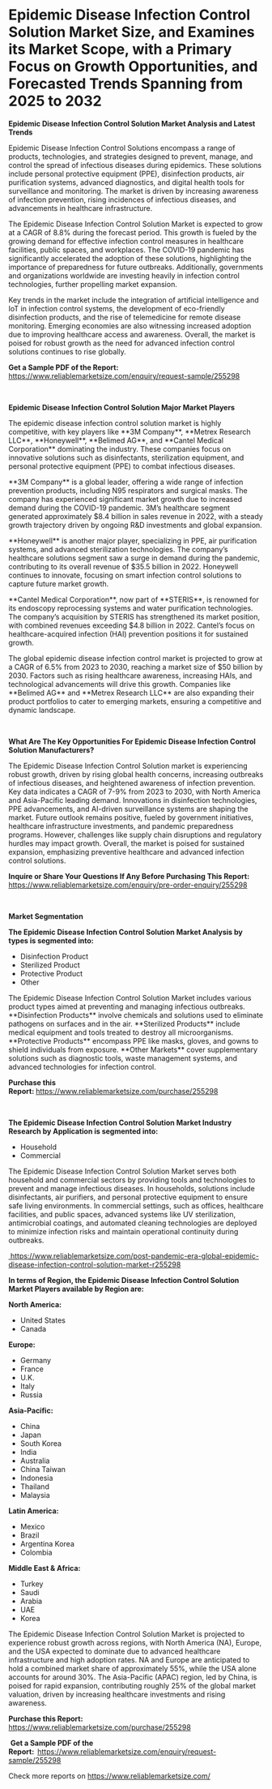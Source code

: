 <p><h1>Epidemic Disease Infection Control Solution Market Size, and Examines its Market Scope, with a Primary Focus on Growth Opportunities, and Forecasted Trends Spanning from 2025 to 2032</h1></p><p><strong>Epidemic Disease Infection Control Solution Market Analysis and Latest Trends</strong></p>
<p><p>Epidemic Disease Infection Control Solutions encompass a range of products, technologies, and strategies designed to prevent, manage, and control the spread of infectious diseases during epidemics. These solutions include personal protective equipment (PPE), disinfection products, air purification systems, advanced diagnostics, and digital health tools for surveillance and monitoring. The market is driven by increasing awareness of infection prevention, rising incidences of infectious diseases, and advancements in healthcare infrastructure.</p><p>The Epidemic Disease Infection Control Solution Market is expected to grow at a CAGR of 8.8% during the forecast period. This growth is fueled by the growing demand for effective infection control measures in healthcare facilities, public spaces, and workplaces. The COVID-19 pandemic has significantly accelerated the adoption of these solutions, highlighting the importance of preparedness for future outbreaks. Additionally, governments and organizations worldwide are investing heavily in infection control technologies, further propelling market expansion.</p><p>Key trends in the market include the integration of artificial intelligence and IoT in infection control systems, the development of eco-friendly disinfection products, and the rise of telemedicine for remote disease monitoring. Emerging economies are also witnessing increased adoption due to improving healthcare access and awareness. Overall, the market is poised for robust growth as the need for advanced infection control solutions continues to rise globally.</p></p>
<p><strong>Get a Sample PDF of the Report:&nbsp;</strong> <a href="https://www.reliablemarketsize.com/enquiry/request-sample/255298?utm_campaign=1888&utm_medium=2&utm_source=Github&utm_content=ia&utm_term=21012025&utm_id=epidemic-disease-infection-control-solution">https://www.reliablemarketsize.com/enquiry/request-sample/255298</a></p>
<p>&nbsp;</p>
<p><strong>Epidemic Disease Infection Control Solution Major Market Players</strong></p>
<p><p>The epidemic disease infection control solution market is highly competitive, with key players like **3M Company**, **Metrex Research LLC**, **Honeywell**, **Belimed AG**, and **Cantel Medical Corporation** dominating the industry. These companies focus on innovative solutions such as disinfectants, sterilization equipment, and personal protective equipment (PPE) to combat infectious diseases.</p><p>**3M Company** is a global leader, offering a wide range of infection prevention products, including N95 respirators and surgical masks. The company has experienced significant market growth due to increased demand during the COVID-19 pandemic. 3M’s healthcare segment generated approximately $8.4 billion in sales revenue in 2022, with a steady growth trajectory driven by ongoing R&D investments and global expansion.</p><p>**Honeywell** is another major player, specializing in PPE, air purification systems, and advanced sterilization technologies. The company’s healthcare solutions segment saw a surge in demand during the pandemic, contributing to its overall revenue of $35.5 billion in 2022. Honeywell continues to innovate, focusing on smart infection control solutions to capture future market growth.</p><p>**Cantel Medical Corporation**, now part of **STERIS**, is renowned for its endoscopy reprocessing systems and water purification technologies. The company’s acquisition by STERIS has strengthened its market position, with combined revenues exceeding $4.8 billion in 2022. Cantel’s focus on healthcare-acquired infection (HAI) prevention positions it for sustained growth.</p><p>The global epidemic disease infection control market is projected to grow at a CAGR of 6.5% from 2023 to 2030, reaching a market size of $50 billion by 2030. Factors such as rising healthcare awareness, increasing HAIs, and technological advancements will drive this growth. Companies like **Belimed AG** and **Metrex Research LLC** are also expanding their product portfolios to cater to emerging markets, ensuring a competitive and dynamic landscape.</p></p>
<p>&nbsp;</p>
<p><strong>What Are The Key Opportunities For Epidemic Disease Infection Control Solution Manufacturers?</strong></p>
<p><p>The Epidemic Disease Infection Control Solution market is experiencing robust growth, driven by rising global health concerns, increasing outbreaks of infectious diseases, and heightened awareness of infection prevention. Key data indicates a CAGR of 7-9% from 2023 to 2030, with North America and Asia-Pacific leading demand. Innovations in disinfection technologies, PPE advancements, and AI-driven surveillance systems are shaping the market. Future outlook remains positive, fueled by government initiatives, healthcare infrastructure investments, and pandemic preparedness programs. However, challenges like supply chain disruptions and regulatory hurdles may impact growth. Overall, the market is poised for sustained expansion, emphasizing preventive healthcare and advanced infection control solutions.</p></p>
<p><strong>Inquire or Share Your Questions If Any Before Purchasing This Report:</strong> <a href="https://www.reliablemarketsize.com/enquiry/pre-order-enquiry/255298?utm_campaign=1888&utm_medium=2&utm_source=Github&utm_content=ia&utm_term=21012025&utm_id=epidemic-disease-infection-control-solution">https://www.reliablemarketsize.com/enquiry/pre-order-enquiry/255298</a></p>
<p>&nbsp;</p>
<p><strong>Market Segmentation</strong></p>
<p><strong>The Epidemic Disease Infection Control Solution Market Analysis by types is segmented into:</strong></p>
<p><ul><li>Disinfection Product</li><li>Sterilized Product</li><li>Protective Product</li><li>Other</li></ul></p>
<p><p>The Epidemic Disease Infection Control Solution Market includes various product types aimed at preventing and managing infectious outbreaks. **Disinfection Products** involve chemicals and solutions used to eliminate pathogens on surfaces and in the air. **Sterilized Products** include medical equipment and tools treated to destroy all microorganisms. **Protective Products** encompass PPE like masks, gloves, and gowns to shield individuals from exposure. **Other Markets** cover supplementary solutions such as diagnostic tools, waste management systems, and advanced technologies for infection control.</p></p>
<p><strong>Purchase this Report:&nbsp;</strong><a href="https://www.reliablemarketsize.com/purchase/255298?utm_campaign=1888&utm_medium=2&utm_source=Github&utm_content=ia&utm_term=21012025&utm_id=epidemic-disease-infection-control-solution">https://www.reliablemarketsize.com/purchase/255298</a></p>
<p>&nbsp;</p>
<p><strong>The Epidemic Disease Infection Control Solution Market Industry Research by Application is segmented into:</strong></p>
<p><ul><li>Household</li><li>Commercial</li></ul></p>
<p><p>The Epidemic Disease Infection Control Solution Market serves both household and commercial sectors by providing tools and technologies to prevent and manage infectious diseases. In households, solutions include disinfectants, air purifiers, and personal protective equipment to ensure safe living environments. In commercial settings, such as offices, healthcare facilities, and public spaces, advanced systems like UV sterilization, antimicrobial coatings, and automated cleaning technologies are deployed to minimize infection risks and maintain operational continuity during outbreaks.</p></p>
<p><a href="https://www.reliablemarketsize.com/post-pandemic-era-global-epidemic-disease-infection-control-solution-market-r255298?utm_campaign=1888&utm_medium=2&utm_source=Github&utm_content=ia&utm_term=21012025&utm_id=epidemic-disease-infection-control-solution">&nbsp;https://www.reliablemarketsize.com/post-pandemic-era-global-epidemic-disease-infection-control-solution-market-r255298</a></p>
<p><strong>In terms of Region, the Epidemic Disease Infection Control Solution Market Players available by Region are:</strong></p>
<p>
    <p> <strong> North America: </strong>
        <ul>
            <li>United States</li>
            <li>Canada</li>
        </ul>
        </p> 
    <p> <strong> Europe: </strong>
        <ul>
            <li>Germany</li>
            <li>France</li>
            <li>U.K.</li>
            <li>Italy</li>
            <li>Russia</li>
        </ul>
        </p> 
    <p> <strong> Asia-Pacific: </strong>
        <ul>
            <li>China</li>
            <li>Japan</li>
            <li>South Korea</li>
            <li>India</li>
            <li>Australia</li>
            <li>China Taiwan</li>
            <li>Indonesia</li>
            <li>Thailand</li>
            <li>Malaysia</li>
        </ul>
        </p> 
    <p> <strong> Latin America: </strong>
        <ul>
            <li>Mexico</li>
            <li>Brazil</li>
            <li>Argentina Korea</li>
            <li>Colombia</li>
        </ul>
        </p> 
    <p> <strong> Middle East & Africa: </strong>
        <ul>
            <li>Turkey</li>
            <li>Saudi</li>
            <li>Arabia</li>
            <li>UAE</li>
            <li>Korea</li>
        </ul>
    </p>
    </p>
<p><p>The Epidemic Disease Infection Control Solution Market is projected to experience robust growth across regions, with North America (NA), Europe, and the USA expected to dominate due to advanced healthcare infrastructure and high adoption rates. NA and Europe are anticipated to hold a combined market share of approximately 55%, while the USA alone accounts for around 30%. The Asia-Pacific (APAC) region, led by China, is poised for rapid expansion, contributing roughly 25% of the global market valuation, driven by increasing healthcare investments and rising awareness.</p></p>
<p><strong>Purchase this Report: </strong><a href="https://www.reliablemarketsize.com/purchase/255298?utm_campaign=1888&utm_medium=2&utm_source=Github&utm_content=ia&utm_term=21012025&utm_id=epidemic-disease-infection-control-solution">https://www.reliablemarketsize.com/purchase/255298</a></p>
<p>&nbsp;<strong>Get a Sample PDF of the Report:&nbsp;&nbsp;</strong><a href="https://www.reliablemarketsize.com/enquiry/request-sample/255298?utm_campaign=1888&utm_medium=2&utm_source=Github&utm_content=ia&utm_term=21012025&utm_id=epidemic-disease-infection-control-solution">https://www.reliablemarketsize.com/enquiry/request-sample/255298</a></p>
<p><strong></strong></p>
<p>Check more reports on <a href="https://www.reliablemarketsize.com/?utm_campaign=1888&utm_medium=2&utm_source=Github&utm_content=ia&utm_term=21012025&utm_id=epidemic-disease-infection-control-solution">https://www.reliablemarketsize.com/</a></p>